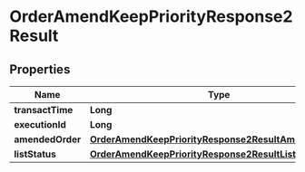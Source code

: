 

# OrderAmendKeepPriorityResponse2Result


## Properties

| Name | Type | Description | Notes |
|------------ | ------------- | ------------- | -------------|
|**transactTime** | **Long** |  |  [optional] |
|**executionId** | **Long** |  |  [optional] |
|**amendedOrder** | [**OrderAmendKeepPriorityResponse2ResultAmendedOrder**](OrderAmendKeepPriorityResponse2ResultAmendedOrder.md) |  |  [optional] |
|**listStatus** | [**OrderAmendKeepPriorityResponse2ResultListStatus**](OrderAmendKeepPriorityResponse2ResultListStatus.md) |  |  [optional] |




